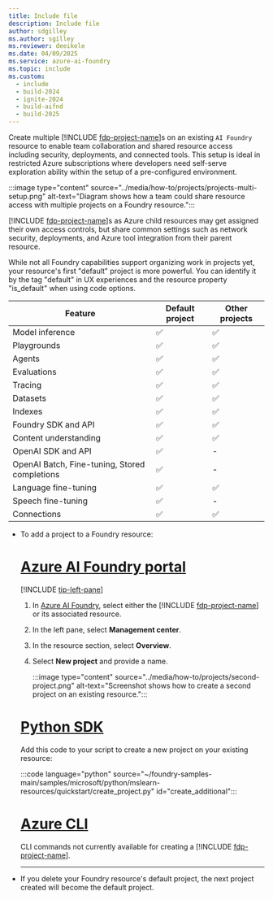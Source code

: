 ```yaml
---
title: Include file
description: Include file
author: sdgilley
ms.author: sgilley
ms.reviewer: deeikele
ms.date: 04/09/2025
ms.service: azure-ai-foundry
ms.topic: include
ms.custom:
  - include
  - build-2024
  - ignite-2024
  - build-aifnd
  - build-2025
---
```



Create multiple [!INCLUDE [fdp-project-name](fdp-project-name.md)]s on an existing `AI Foundry` resource to enable team collaboration and shared resource access including security, deployments, and connected tools. This setup is ideal in restricted Azure subscriptions where developers need self-serve exploration ability within the setup of a pre-configured environment.

:::image type="content" source="../media/how-to/projects/projects-multi-setup.png" alt-text="Diagram shows how a team could share resource access with multiple projects on a Foundry resource.":::

[!INCLUDE [fdp-project-name](fdp-project-name.md)]s as Azure child resources may get assigned their own access controls, but share common settings such as network security, deployments, and Azure tool integration from their parent resource.

While not all Foundry capabilities support organizing work in projects yet, your resource's first "default" project is more powerful. You can identify it by the tag "default" in UX experiences and the resource property "is_default" when using code options.

| Feature | Default project | Other projects |
|--|--|--|
| Model inference | ✅ | ✅ |
| Playgrounds | ✅ | ✅ |
| Agents | ✅ | ✅ |
| Evaluations | ✅ | ✅ |
| Tracing | ✅ | ✅ |
| Datasets | ✅ | ✅ |
| Indexes | ✅ | ✅ |
| Foundry SDK and API | ✅ | ✅ |
| Content understanding | ✅ | ✅ |
| OpenAI SDK and API | ✅ | - |
| OpenAI Batch, Fine-tuning, Stored completions | ✅ | - |
| Language fine-tuning | ✅ | ✅ |
| Speech fine-tuning | ✅ | - |
| Connections | ✅ | ✅ |

* To add a project to a Foundry resource:
    
    # [Azure AI Foundry portal](#tab/ai-foundry)
    
    [!INCLUDE [tip-left-pane](tip-left-pane.md)]
    
    1. In [Azure AI Foundry](https://ai.azure.com/?cid=learnDocs), select either the [!INCLUDE [fdp-project-name](fdp-project-name.md)] or its associated resource.
    1. In the left pane, select **Management center**.
    1. In the resource section, select  **Overview**.
    1. Select **New project** and provide a name.
    
        :::image type="content" source="../media/how-to/projects/second-project.png" alt-text="Screenshot shows how to create a second project on an existing resource.":::
    
    
    # [Python SDK](#tab/python)
    
    Add this code to your script to create a new project on your existing resource:

    :::code language="python" source="~/foundry-samples-main/samples/microsoft/python/mslearn-resources/quickstart/create_project.py" id="create_additional":::
    
    
    # [Azure CLI](#tab/azurecli)
    
    <!-- Use your existing values for {my_resource_group} and {foundry_resource_name} to add another project to the resource:
    
    ```azurecli
     az cognitiveservices account project create --resource-group {my_resource_group} --name {my_project_name} --account-name {foundry_resource_name} 
    ```
     -->
    CLI commands not currently available for creating a [!INCLUDE [fdp-project-name](fdp-project-name.md)].

    ---

* If you delete your Foundry resource's default project, the next project created will become the default project. 
